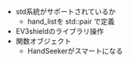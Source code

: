 * std系統がサポートされているか
  - hand_listを std::pair で定義
* EV3shieldのライブラリ操作
* 関数オブジェクト
  - HandSeekerがスマートになる